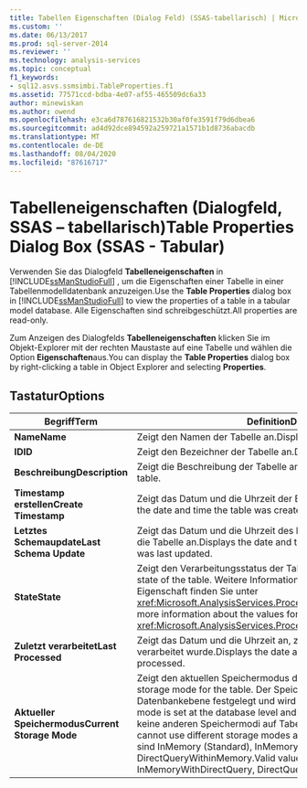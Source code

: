 ```yaml
---
title: Tabellen Eigenschaften (Dialog Feld) (SSAS-tabellarisch) | Microsoft-Dokumentation
ms.custom: ''
ms.date: 06/13/2017
ms.prod: sql-server-2014
ms.reviewer: ''
ms.technology: analysis-services
ms.topic: conceptual
f1_keywords:
- sql12.asvs.ssmsimbi.TableProperties.f1
ms.assetid: 77571ccd-bdba-4e07-af55-465509dc6a33
author: minewiskan
ms.author: owend
ms.openlocfilehash: e3ca6d787616821532b30af0fe3591f79d6dbea6
ms.sourcegitcommit: ad4d92dce894592a259721a1571b1d8736abacdb
ms.translationtype: MT
ms.contentlocale: de-DE
ms.lasthandoff: 08/04/2020
ms.locfileid: "87616717"
---
```

# <a name="table-properties-dialog-box-ssas---tabular"></a><span data-ttu-id="01ea4-102">Tabelleneigenschaften (Dialogfeld, SSAS – tabellarisch)</span><span class="sxs-lookup"><span data-stu-id="01ea4-102">Table Properties Dialog Box (SSAS - Tabular)</span></span>
  <span data-ttu-id="01ea4-103">Verwenden Sie das Dialogfeld **Tabelleneigenschaften** in [!INCLUDE[ssManStudioFull](../includes/ssmanstudiofull-md.md)] , um die Eigenschaften einer Tabelle in einer Tabellenmodelldatenbank anzuzeigen.</span><span class="sxs-lookup"><span data-stu-id="01ea4-103">Use the **Table Properties** dialog box in [!INCLUDE[ssManStudioFull](../includes/ssmanstudiofull-md.md)] to view the properties of a table in a tabular model database.</span></span> <span data-ttu-id="01ea4-104">Alle Eigenschaften sind schreibgeschützt.</span><span class="sxs-lookup"><span data-stu-id="01ea4-104">All properties are read-only.</span></span>  
  
 <span data-ttu-id="01ea4-105">Zum Anzeigen des Dialogfelds **Tabelleneigenschaften** klicken Sie im Objekt-Explorer mit der rechten Maustaste auf eine Tabelle und wählen die Option **Eigenschaften**aus.</span><span class="sxs-lookup"><span data-stu-id="01ea4-105">You can display the **Table Properties** dialog box by right-clicking a table in Object Explorer and selecting **Properties**.</span></span>  
  
## <a name="options"></a><span data-ttu-id="01ea4-106">Tastatur</span><span class="sxs-lookup"><span data-stu-id="01ea4-106">Options</span></span>  
  
|<span data-ttu-id="01ea4-107">Begriff</span><span class="sxs-lookup"><span data-stu-id="01ea4-107">Term</span></span>|<span data-ttu-id="01ea4-108">Definition</span><span class="sxs-lookup"><span data-stu-id="01ea4-108">Definition</span></span>|  
|----------|----------------|  
|<span data-ttu-id="01ea4-109">**Name**</span><span class="sxs-lookup"><span data-stu-id="01ea4-109">**Name**</span></span>|<span data-ttu-id="01ea4-110">Zeigt den Namen der Tabelle an.</span><span class="sxs-lookup"><span data-stu-id="01ea4-110">Displays the name of the table.</span></span>|  
|<span data-ttu-id="01ea4-111">**ID**</span><span class="sxs-lookup"><span data-stu-id="01ea4-111">**ID**</span></span>|<span data-ttu-id="01ea4-112">Zeigt den Bezeichner der Tabelle an.</span><span class="sxs-lookup"><span data-stu-id="01ea4-112">Displays the identifier of the table.</span></span>|  
|<span data-ttu-id="01ea4-113">**Beschreibung**</span><span class="sxs-lookup"><span data-stu-id="01ea4-113">**Description**</span></span>|<span data-ttu-id="01ea4-114">Zeigt die Beschreibung der Tabelle an.</span><span class="sxs-lookup"><span data-stu-id="01ea4-114">Displays the description of the table.</span></span>|  
|<span data-ttu-id="01ea4-115">**Timestamp erstellen**</span><span class="sxs-lookup"><span data-stu-id="01ea4-115">**Create Timestamp**</span></span>|<span data-ttu-id="01ea4-116">Zeigt das Datum und die Uhrzeit der Erstellung der Tabelle an.</span><span class="sxs-lookup"><span data-stu-id="01ea4-116">Displays the date and time the table was created.</span></span>|  
|<span data-ttu-id="01ea4-117">**Letztes Schemaupdate**</span><span class="sxs-lookup"><span data-stu-id="01ea4-117">**Last Schema Update**</span></span>|<span data-ttu-id="01ea4-118">Zeigt das Datum und die Uhrzeit des letzten Updates der Metadaten für die Tabelle an.</span><span class="sxs-lookup"><span data-stu-id="01ea4-118">Displays the date and time the metadata for the table was last updated.</span></span>|  
|<span data-ttu-id="01ea4-119">**State**</span><span class="sxs-lookup"><span data-stu-id="01ea4-119">**State**</span></span>|<span data-ttu-id="01ea4-120">Zeigt den Verarbeitungsstatus der Tabelle an.</span><span class="sxs-lookup"><span data-stu-id="01ea4-120">Displays the processing state of the table.</span></span> <span data-ttu-id="01ea4-121">Weitere Informationen zu den Werten für diese Eigenschaft finden Sie unter <xref:Microsoft.AnalysisServices.ProcessableMajorObject.State%2A>.</span><span class="sxs-lookup"><span data-stu-id="01ea4-121">For more information about the values for this property, see <xref:Microsoft.AnalysisServices.ProcessableMajorObject.State%2A>.</span></span>|  
|<span data-ttu-id="01ea4-122">**Zuletzt verarbeitet**</span><span class="sxs-lookup"><span data-stu-id="01ea4-122">**Last Processed**</span></span>|<span data-ttu-id="01ea4-123">Zeigt das Datum und die Uhrzeit an, zu der die Tabelle zuletzt verarbeitet wurde.</span><span class="sxs-lookup"><span data-stu-id="01ea4-123">Displays the date and time the table was last processed.</span></span>|  
|<span data-ttu-id="01ea4-124">**Aktueller Speichermodus**</span><span class="sxs-lookup"><span data-stu-id="01ea4-124">**Current Storage Mode**</span></span>|<span data-ttu-id="01ea4-125">Zeigt den aktuellen Speichermodus der Tabelle an.</span><span class="sxs-lookup"><span data-stu-id="01ea4-125">Displays the current storage mode for the table.</span></span> <span data-ttu-id="01ea4-126">Der Speichermodus wird auf Datenbankebene festgelegt und wird von allen Tabellen geerbt.</span><span class="sxs-lookup"><span data-stu-id="01ea4-126">Storage mode is set at the database level and inherited by all tables.</span></span> <span data-ttu-id="01ea4-127">Sie können keine anderen Speichermodi auf Tabellenebene verwenden.</span><span class="sxs-lookup"><span data-stu-id="01ea4-127">You cannot use different storage modes at the table level.</span></span> <span data-ttu-id="01ea4-128">Gültige Werte sind InMemory (Standard), InMemoryWithDirectQuery, DirectQuery, DirectQueryWithinMemory.</span><span class="sxs-lookup"><span data-stu-id="01ea4-128">Valid values are InMemory (default), InMemoryWithDirectQuery, DirectQuery, DirectQueryWithinMemory.</span></span>|  
  
  
